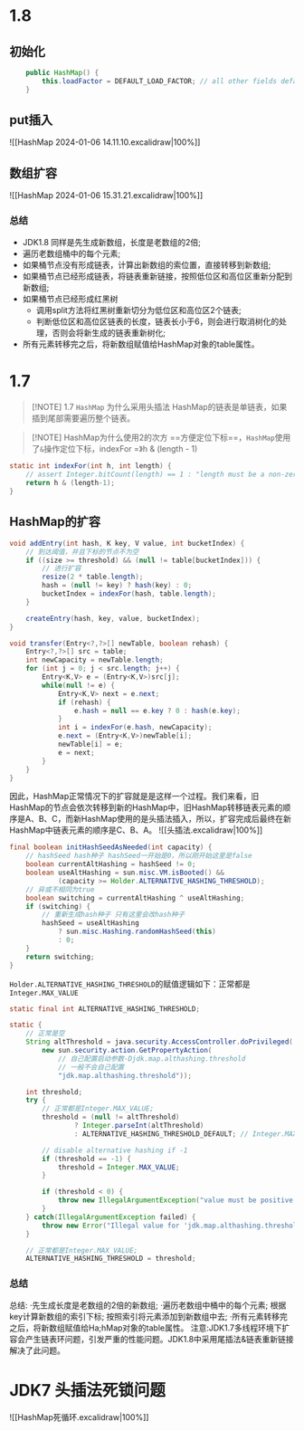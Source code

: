 # 1.8
## 初始化

```java
    public HashMap() {
        this.loadFactor = DEFAULT_LOAD_FACTOR; // all other fields defaulted
    }
```

## put插入
![[HashMap 2024-01-06 14.11.10.excalidraw|100%]]

## 数组扩容
![[HashMap 2024-01-06 15.31.21.excalidraw|100%]]
### 总结
- JDK1.8 同样是先生成新数组，长度是老数组的2倍;
- 遍历老数组桶中的每个元素;
- 如果桶节点没有形成链表，计算出新数组的索位置，直接转移到新数组;
- 如果桶节点已经形成链表，将链表重新链接，按照低位区和高位区重新分配到新数组;
- 如果桶节点已经形成红黑树
	- 调用split方法将红黑树重新切分为低位区和高位区2个链表;
	- 判断低位区和高位区链表的长度，链表长小于6，则会进行取消树化的处理，否则会将新生成的链表重新树化;
- 所有元素转移完之后，将新数组赋值给HashMap对象的table属性。

# 1.7

> [!NOTE] 1.7 `HashMap` 为什么采用头插法
> HashMap的链表是单链表，如果插到尾部需要遍历整个链表。

> [!NOTE] HashMap为什么使用2的次方
> ==方便定位下标==，`HashMap`使用了`&`操作定位下标，indexFor =》h & (length - 1)
```java
static int indexFor(int h, int length) {
	// assert Integer.bitCount(length) == 1 : "length must be a non-zero power of 2";
	return h & (length-1);
}

```

## HashMap的扩容
```java
void addEntry(int hash, K key, V value, int bucketIndex) {
	// 到达阈值，并且下标的节点不为空
	if ((size >= threshold) && (null != table[bucketIndex])) {
		// 进行扩容
		resize(2 * table.length);
		hash = (null != key) ? hash(key) : 0;
		bucketIndex = indexFor(hash, table.length);
	}

	createEntry(hash, key, value, bucketIndex);
}
```

```java
void transfer(Entry<?,?>[] newTable, boolean rehash) {
	Entry<?,?>[] src = table;
	int newCapacity = newTable.length;
	for (int j = 0; j < src.length; j++) {
		Entry<K,V> e = (Entry<K,V>)src[j];
		while(null != e) {
			Entry<K,V> next = e.next;
			if (rehash) {
				e.hash = null == e.key ? 0 : hash(e.key);
			}
			int i = indexFor(e.hash, newCapacity);
			e.next = (Entry<K,V>)newTable[i];
			newTable[i] = e;
			e = next;
		}
	}
}

```
因此，HashMap正常情况下的扩容就是是这样一个过程。我们来看，旧HashMap的节点会依次转移到新的HashMap中，旧HashMap转移链表元素的顺序是A、B、C，而新HashMap使用的是头插法插入，所以，扩容完成后最终在新HashMap中链表元素的顺序是C、B、A。
![[头插法.excalidraw|100%]]

```java
final boolean initHashSeedAsNeeded(int capacity) {
	// hashSeed hash种子 hashSeed一开始是0，所以刚开始这里是false
	boolean currentAltHashing = hashSeed != 0;
	boolean useAltHashing = sun.misc.VM.isBooted() &&
			(capacity >= Holder.ALTERNATIVE_HASHING_THRESHOLD);
	// 异或不相同为true
	boolean switching = currentAltHashing ^ useAltHashing;
	if (switching) {
		// 重新生成hash种子 只有这里会改hash种子
		hashSeed = useAltHashing
			? sun.misc.Hashing.randomHashSeed(this)
			: 0;
	}
	return switching;
}

```

`Holder.ALTERNATIVE_HASHING_THRESHOLD`的赋值逻辑如下：正常都是`Integer.MAX_VALUE`
```java
static final int ALTERNATIVE_HASHING_THRESHOLD;

static {
	// 正常是空
	String altThreshold = java.security.AccessController.doPrivileged(
		new sun.security.action.GetPropertyAction(
			// 自己配置启动参数-Djdk.map.althashing.threshold
			// 一般不会自己配置
			"jdk.map.althashing.threshold"));

	int threshold;
	try {
		// 正常都是Integer.MAX_VALUE;
		threshold = (null != altThreshold)
				? Integer.parseInt(altThreshold)
				: ALTERNATIVE_HASHING_THRESHOLD_DEFAULT; // Integer.MAX_VALUE;

		// disable alternative hashing if -1
		if (threshold == -1) {
			threshold = Integer.MAX_VALUE;
		}

		if (threshold < 0) {
			throw new IllegalArgumentException("value must be positive integer.");
		}
	} catch(IllegalArgumentException failed) {
		throw new Error("Illegal value for 'jdk.map.althashing.threshold'", failed);
	}

	// 正常都是Integer.MAX_VALUE;
	ALTERNATIVE_HASHING_THRESHOLD = threshold;
```
### 总结
总结:
·先生成长度是老数组的2倍的新数组;
·遍历老数组中桶中的每个元素;
根据key计算新数组的索引下标;
按照索引将元素添加到新数组中去;
·所有元素转移完之后，将新数组赋值给Ha;hMap对象的table属性。
注意:JDK1.7多线程环境下扩容会产生链表环问题，引发严重的性能问题。JDK1.8中采用尾插法&链表重新链接解决了此问题。
# JDK7 头插法死锁问题
![[HashMap死循环.excalidraw|100%]]